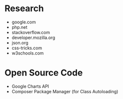 # Research
- google.com
- php.net
- stackoverflow.com
- developer.mozilla.org
- json.org
- css-tricks.com
- w3schools.com

# Open Source Code
- Google Charts API
- Composer Package Manager (for Class Autoloading)